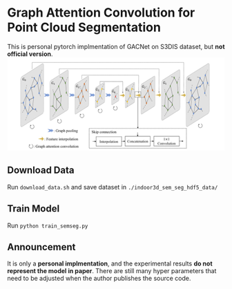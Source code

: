 # Graph Attention Convolution for Point Cloud Segmentation

This is personal pytorch implmentation of GACNet on S3DIS dataset, but **not official version**.
![](pic.png)

## Download Data
Run `download_data.sh` and save dataset in `./indoor3d_sem_seg_hdf5_data/`

## Train Model
Run `python train_semseg.py`

## Announcement
It is only a **personal implmentation**, and the experimental results **do not represent the model in paper**. There are still many hyper parameters that need to be adjusted when the author publishes the source code.
